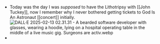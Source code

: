 - Today was the day I was _supposed_ to have the Lithotripsy with [[John Tuckey]], now I remember why I never bothered getting tickets to God Is An Astronaut [[concert]] initially.
  ![DALL·E 2025-02-13 02.31.31 - A bearded software developer with glasses, wearing a hoodie, lying on a hospital operating table in the middle of a live music gig. Surgeons are activ.webp](../assets/DALL·E_2025-02-13_02.31.31_-_A_bearded_software_developer_with_glasses,_wearing_a_hoodie,_lying_on_a_hospital_operating_table_in_the_middle_of_a_live_music_gig._Surgeons_are_activ_1739367132847_0.webp)
-